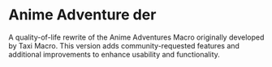 # Anime Adventure der

A quality-of-life rewrite of the Anime Adventures Macro originally developed by Taxi Macro. This version adds community-requested features and additional improvements to enhance usability and functionality.


